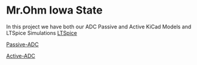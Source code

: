 # Mr.Ohm Iowa State
In this project we have both our ADC Passive and Active KiCad Models and LTSpice Simulations
[LTSpice](LTSpice)

[Passive-ADC](Passive-ADC)

[Active-ADC](Active-ADC)